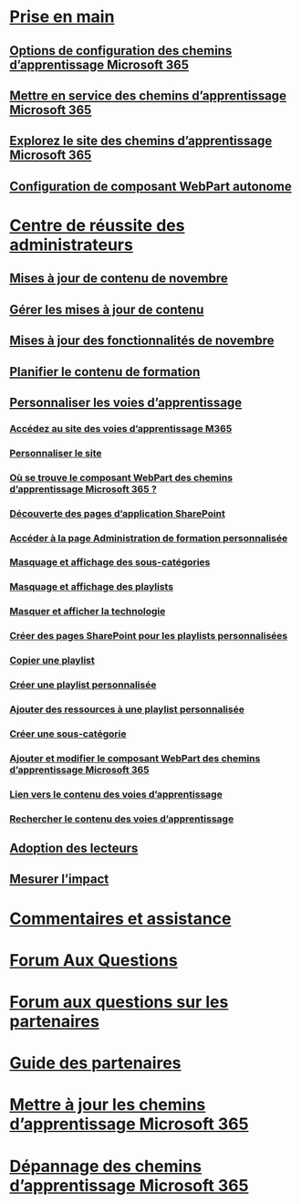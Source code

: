 # [Prise en main](index.md)
## [Options de configuration des chemins d’apprentissage Microsoft 365](custom_setupoptions.md)
## [Mettre en service des chemins d’apprentissage Microsoft 365](custom_provision.md)
## [Explorez le site des chemins d’apprentissage Microsoft 365](custom_exploresite.md)
## [Configuration de composant WebPart autonome](custom_manualsetup.md)
# [Centre de réussite des administrateurs](custom_successcenter.md)
## [Mises à jour de contenu de novembre](custom_contentupdates.md)
## [Gérer les mises à jour de contenu](custom_contentupdatesmanage.md)
## [Mises à jour des fonctionnalités de novembre](custom_featureupdates.md)
## [Planifier le contenu de formation](custom_plancontent.md)
## [Personnaliser les voies d’apprentissage](custom_overview.md)
### [Accédez au site des voies d’apprentissage M365](custom_goto.md)
### [Personnaliser le site](custom_edithelp.md)
### [Où se trouve le composant WebPart des chemins d’apprentissage Microsoft 365 ?](custom_whereiswebpart.md)
### [Découverte des pages d’application SharePoint](custom_apppages.md)
### [Accéder à la page Administration de formation personnalisée](custom_accessadmin.md)
### [Masquage et affichage des sous-catégories](custom_hideshowsub.md)
### [Masquage et affichage des playlists](custom_hideshowplaylists.md)
### [Masquer et afficher la technologie](custom_hideshowtech.md)
### [Créer des pages SharePoint pour les playlists personnalisées](custom_createnewpage.md)
### [Copier une playlist](custom_copyplaylist.md)
### [Créer une playlist personnalisée](custom_createnewplaylist.md)
### [Ajouter des ressources à une playlist personnalisée](custom_addassets.md)
### [Créer une sous-catégorie](custom_createnewcat.md)
### [Ajouter et modifier le composant WebPart des chemins d’apprentissage Microsoft 365](custom_addwebpart.md)
### [Lien vers le contenu des voies d’apprentissage](custom_linking.md)
### [Rechercher le contenu des voies d’apprentissage](custom_search.md)
## [Adoption des lecteurs](driveadoption.md)
## [Mesurer l’impact](custom_measureimpact.md)
# [Commentaires et assistance](feedback.md)
# [Forum Aux Questions](faq.md)
# [Forum aux questions sur les partenaires](custom_partner.md)
# [Guide des partenaires](custom_partnerguide.md)
# [Mettre à jour les chemins d’apprentissage Microsoft 365](custom_update.md)
# [Dépannage des chemins d’apprentissage Microsoft 365](custom_troubleshooting.md) 